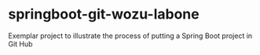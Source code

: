 # springboot-git-wozu-labone
Exemplar project to illustrate the process of putting a Spring Boot project in Git Hub
